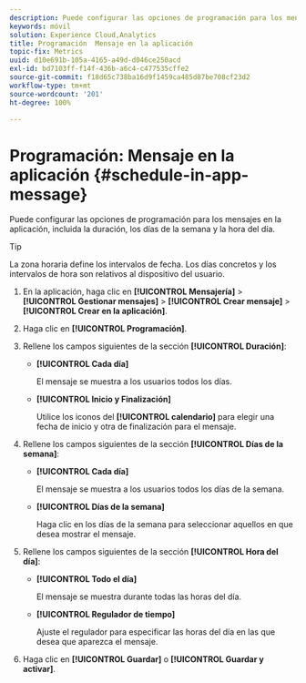 ```yaml
---
description: Puede configurar las opciones de programación para los mensajes en la aplicación, incluida la duración, los días de la semana y la hora del día.
keywords: móvil
solution: Experience Cloud,Analytics
title: Programación  Mensaje en la aplicación
topic-fix: Metrics
uuid: d10e691b-105a-4165-a49d-d046ce250acd
exl-id: bd7103ff-f14f-436b-a6c4-c477535cffe2
source-git-commit: f18d65c738ba16d9f1459ca485d87be708cf23d2
workflow-type: tm+mt
source-wordcount: '201'
ht-degree: 100%

---
```


# Programación: Mensaje en la aplicación {#schedule-in-app-message}

Puede configurar las opciones de programación para los mensajes en la aplicación, incluida la duración, los días de la semana y la hora del día.

>[!TIP]
>
>La zona horaria define los intervalos de fecha. Los días concretos y los intervalos de hora son relativos al dispositivo del usuario.

1. En la aplicación, haga clic en **[!UICONTROL Mensajería]** > **[!UICONTROL Gestionar mensajes]** > **[!UICONTROL Crear mensaje]** > **[!UICONTROL Crear en la aplicación]**.
1. Haga clic en **[!UICONTROL Programación]**.
1. Rellene los campos siguientes de la sección **[!UICONTROL Duración]**:

   * **[!UICONTROL Cada día]**

      El mensaje se muestra a los usuarios todos los días.

   * **[!UICONTROL Inicio y Finalización]**

      Utilice los iconos del **[!UICONTROL calendario]** para elegir una fecha de inicio y otra de finalización para el mensaje.

1. Rellene los campos siguientes de la sección **[!UICONTROL Días de la semana]**:

   * **[!UICONTROL Cada día]**

      El mensaje se muestra a los usuarios todos los días de la semana.

   * **[!UICONTROL Días de la semana]**

      Haga clic en los días de la semana para seleccionar aquellos en que desea mostrar el mensaje.

1. Rellene los campos siguientes de la sección **[!UICONTROL Hora del día]**:

   * **[!UICONTROL Todo el día]**

      El mensaje se muestra durante todas las horas del día.

   * **[!UICONTROL Regulador de tiempo]**

      Ajuste el regulador para especificar las horas del día en las que desea que aparezca el mensaje.

1. Haga clic en **[!UICONTROL Guardar]** o **[!UICONTROL Guardar y activar]**.
